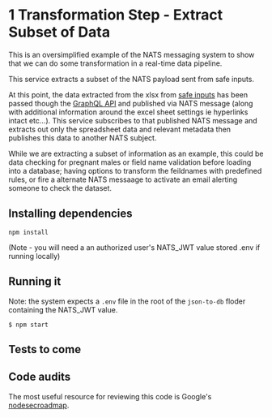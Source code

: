 # 1 Transformation Step - Extract Subset of Data

This is an oversimplified example of the NATS messaging system to show that we can do some transformation in a real-time data pipeline.

This service extracts a subset of the NATS payload sent from safe inputs. 

At this point, the data extracted from the xlsx from [safe inputs](https://safeinputs.alpha.canada.ca/) has been passed though the [GraphQL API]() and published via NATS message (along with additional information around the excel sheet settings ie hyperlinks intact etc...).  This service subscribes to that published NATS message and extracts out only the spreadsheet data and relevant metadata then publishes this data to another NATS subject.

While we are extracting a subset of information as an example, this could be data checking for pregnant males or field name validation before loading into a database; having options to transform the feildnames with predefined rules, or fire a alternate NATS messaage to activate an email alerting someone to check the dataset.

## Installing dependencies

```
npm install
```
(Note - you will need a an authorized user's NATS_JWT value stored .env if running locally)
## Running it

Note: the system expects a `.env` file in the root of the `json-to-db` floder containing the NATS_JWT value.
```
$ npm start 
```

## Tests to come

## Code audits

The most useful resource for reviewing this code is Google's [nodesecroadmap](https://github.com/google/node-sec-roadmap).
